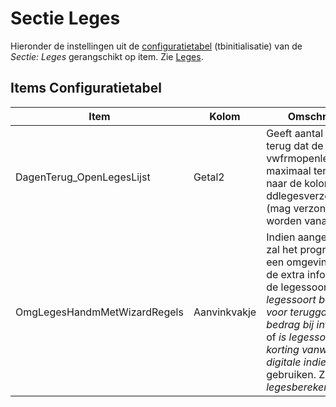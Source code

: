 # Sectie Leges

Hieronder de instellingen uit de [configuratietabel](/instellen_inrichten/configuratie/README.md) (tbinitialisatie) van de *Sectie: Leges* gerangschikt op item. Zie [Leges](/probleemoplossing/module_overstijgende_schermen/leges?s[]=leges.md).

## Items Configuratietabel

| Item                         | Kolom        | Omschrijving                                                           |
|------------------------------|--------------|------------------------------------------------------------------------|
| DagenTerug_OpenLegesLijst    | Getal2       | Geeft aantal dagen terug dat de view vwfrmopenlegesregels maximaal terugkijkt naar de kolom ddlegesverzonden (mag verzonden worden vanaf). |
| OmgLegesHandmMetWizardRegels | Aanvinkvakje | Indien aangevinkt dan zal het programma bij een omgevingszaak de extra informatie bij de legessoort zoals *is legessoort bedoeld voor teruggave-bedrag bij intrekking* of *is legessoort voor korting vanwege digitale indiening*, gebruiken. Zie lemma *legesberekening*. |
